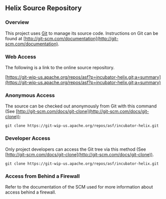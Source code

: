 <!---
Licensed to the Apache Software Foundation (ASF) under one
or more contributor license agreements.  See the NOTICE file
distributed with this work for additional information
regarding copyright ownership.  The ASF licenses this file
to you under the Apache License, Version 2.0 (the
"License"); you may not use this file except in compliance
with the License.  You may obtain a copy of the License at

  http://www.apache.org/licenses/LICENSE-2.0

Unless required by applicable law or agreed to in writing,
software distributed under the License is distributed on an
"AS IS" BASIS, WITHOUT WARRANTIES OR CONDITIONS OF ANY
KIND, either express or implied.  See the License for the
specific language governing permissions and limitations
under the License.
-->

<head>
  <title>Source Repository</title>
</head>

## Helix Source Repository

### Overview

This project uses [Git](http://git-scm.com/) to manage its source code. Instructions on Git can be found at [http://git-scm.com/documentation](http://git-scm.com/documentation).

### Web Access

The following is a link to the online source repository.

[https://git-wip-us.apache.org/repos/asf?p=incubator-helix.git;a=summary](https://git-wip-us.apache.org/repos/asf?p=incubator-helix.git;a=summary)

### Anonymous Access

The source can be checked out anonymously from Git with this command (See [http://git-scm.com/docs/git-clone](http://git-scm.com/docs/git-clone)):

```
git clone https://git-wip-us.apache.org/repos/asf/incubator-helix.git
```

### Developer Access

Only project developers can access the Git tree via this method (See [http://git-scm.com/docs/git-clone](http://git-scm.com/docs/git-clone)).

```
git clone https://git-wip-us.apache.org/repos/asf/incubator-helix.git
```

### Access from Behind a Firewall

Refer to the documentation of the SCM used for more information about access behind a firewall.
